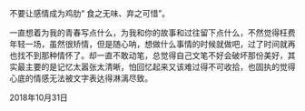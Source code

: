 不要让感情成为鸡肋“ 食之无味、弃之可惜”。

一直想着为我的青春写点什么，为我和你的故事和过往留下点什么，不然觉得枉费年轻一场，虽然很矫情，但是随心呐，想做什么事情的时候就做吧，过了时间就再也找不到那种情怀了。却一直不敢动笔，总觉得自己文笔不好会破坏那份美好，其实最主要的是记忆太嚣张太清晰，怕回忆起来又该难过得不可收拾，也固执的觉得心底的情感无法被文字表达得淋漓尽致。

2018年10月31日
